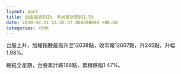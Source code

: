 ```yaml
---
layout: post
title: 台股高收約2%　本周累計跌約1.5%
date: 2020-08-21 14:22:47.000000000 +08:00
categories: rthk
---
```


台股上升，加權指數最高升至12638點，收市報12607點，升245點，升幅1.98%。

總結全星期，台股累計跌188點，累積跌幅1.47%。
